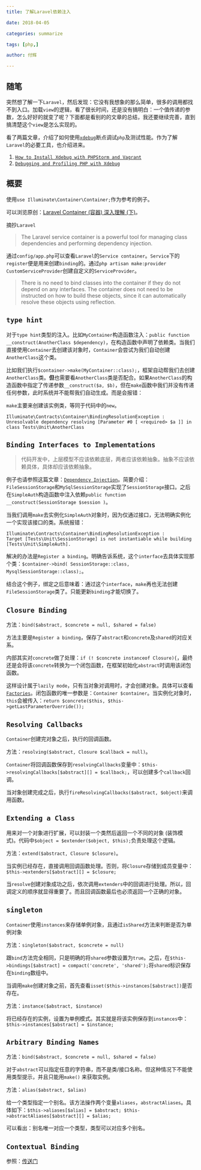 ```yaml
---
title: 了解Laravel依赖注入

date: 2018-04-05

categories: summarize

tags: [php,]

author: 付辉

---
```


## 随笔

突然想了解一下`Laravel`，然后发现：它没有我想象的那么简单，很多的调用都找不到入口。加载`view`的逻辑，看了很长时间，还是没有搞明白：一个值传递的参数，怎么好好的就变了呢？下面都是看别的的文章的总结，我还要继续完善，直到搞清楚这个`view`是怎么实现的。

看了两篇文章，介绍了如何使用[`xdebug`](https://xdebug.org/)断点调试`php`及测试性能。作为了解`Laravel`的必要工具，也介绍进来。

1. [`How to Install Xdebug with PHPStorm and Vagrant`](https://www.sitepoint.com/install-xdebug-phpstorm-vagrant/)
2. [`Debugging and Profiling PHP with Xdebug`](https://www.sitepoint.com/debugging-and-profiling-php-with-xdebug/)

## 概要

使用`use Illuminate\Container\Container;`作为参考的例子。

可以浏览原创：[Laravel Container (容器) 深入理解 (下)](https://segmentfault.com/a/1190000011560253#articleHeader4)。

摘抄`Laravel`

>The Laravel service container is a powerful tool for managing class dependencies and performing dependency injection.

通过`config/app.php`可以查看`Laravel`的`Service container`。`Service`下的`register`便是用来创建`binding`的。通过`php artisan make:provider CustomServiceProvider`创建自定义的`ServiceProvider`。

>There is no need to bind classes into the container if they do not depend on any interfaces. The container does not need to be instructed on how to build these objects, since it can automatically resolve these objects using reflection.

## `type hint`

对于`type hint`类型的注入。比如`MyContainer`构造函数注入：`public function __construct(AnotherClass $dependency)`，在构造函数中声明了依赖类。当我们直接使用`Container`去创建该对象时，`Container`会尝试为我们自动创建`AnotherClass`这个类。

比如我们执行`$container->make(MyContainer::class);`，框架自动帮我们去创建`AnotherClass`类。**但**也需要看`AnotherClass`类是否配合。如果`AnotherClass`的构造函数中指定了传递参数`__construct($a, $b)`，但在`make`函数中我们并没有传递任何参数，此时系统并不能帮我们自动生成。而是会报错：

`make`主要来创建该实例类，等同于代码中的`new`。

```
Illuminate\Contracts\Container\BindingResolutionException : 
Unresolvable dependency resolving [Parameter #0 [ <required> $a ]] in class Tests\Unit\AnotherClass

```

## `Binding Interfaces to Implementations`

> 代码开发中，上层模型不应该依赖底层，两者应该依赖抽象。抽象不应该依赖具体，具体却应该依赖抽象。

例子也请参照这篇文章：[`Dependency Injection`](https://www.sitepoint.com/dependency-injection-laravels-ioc/)。简要介绍：`FileSessionStorage`和`MySqlSessionStorage`实现了`SessionStorage`接口。之后在`SimpleAuth`构造函数中注入依赖`public function __construct(SessionStorage $session )`。

当我们调用`make`去实例化`SimpleAuth`对象时，因为仅通过接口，无法明确实例化一个实现该接口的类。系统报错：
```
Illuminate\Contracts\Container\BindingResolutionException : 
Target [Tests\Unit\SessionStorage] is not instantiable while building [Tests\Unit\SimpleAuth].
```

解决的办法是`Register a binding`。明确告诉系统，这个`interface`去具体实现那个类：`$container->bind( SessionStorage::class, MysqlSessionStorage::class);`。

结合这个例子，绑定之后意味着：通过这个`interface`，`make`再也无法创建`FileSessionStorage`类了。只能更新`binding`才能切换了。

## `Closure Binding`

方法：`bind($abstract, $concrete = null, $shared = false)`

方法主要是`Register a binding`，保存了`abstract`和`concrete`及`shared`的对应关系。

内部其实对`concrete`做了处理：`if (! $concrete instanceof Closure){`，最终还是会将该`concrete`转换为一个闭包函数，在框架初始化`abstract`时调用该闭包函数。

这样设计属于`lazily mode`，只有当对象对调用时，才会创建对象。具体可以查看[`Factories`](http://php-di.org/doc/php-definitions.html#factories)。闭包函数的唯一参数是：`Container $container`。当实例化对象时，`this`会被传入：`return $concrete($this, $this->getLastParameterOverride());`

## `Resolving Callbacks`

`Container`创建完对象之后，执行的回调函数。

方法：`resolving($abstract, Closure $callback = null)`。

`Container`将回调函数保存到`resolvingCallbacks`变量中：`$this->resolvingCallbacks[$abstract][] = $callback;`，可以创建多个`callback`回调。

当对象创建完成之后，执行`fireResolvingCallbacks($abstract, $object)`来调用函数。

## `Extending a Class`

用来对一个对象进行扩展，可以封装一个类然后返回一个不同的对象 (装饰模式)。代码中`$object = $extender($object, $this);`负责处理这个逻辑。

方法：`extend($abstract, Closure $closure)`。

当实例已经存在，直接调用回调函数处理。否则，将`Closure`存储到成员变量中：`$this->extenders[$abstract][] = $closure;`

当`resolve`创建对象成功之后，依次调用`extenders`中的回调进行处理。所以，回调定义的顺序就显得重要了。而且回调函数最后也必须返回一个正确的对象。

## `singleton`

`Container`使用`instances`来存储单例对象，且通过`isShared`方法来判断是否为单例对象

方法：`singleton($abstract, $concrete = null)`

跟`bind`方法完全相同，只是明确的将`shared`参数设置为`true`。之后，在`$this->bindings[$abstract] = compact('concrete', 'shared');`将`shared`标识保存在`binding`数组中。

当调用`make`创建对象之前，首先查看`isset($this->instances[$abstract])`是否存在。

方法：`instance($abstract, $instance)`

将已经存在的实例，设置为单例模式。其实就是将该实例保存到`instances`中：`$this->instances[$abstract] = $instance;`

## `Arbitrary Binding Names`

方法：`bind($abstract, $concrete = null, $shared = false)`

对于`abstract`可以指定任意的字符串，而不是类/接口名称。但这种情况下不能使用类型提示，并且只能用`make()` 来获取实例。

方法：`alias($abstract, $alias)`

给一个类型指定一个别名。该方法操作两个变量`aliases`，`abstractAliases`。具体如下：`$this->aliases[$alias] = $abstract; $this->abstractAliases[$abstract][] = $alias;`

可以看出：别名唯一对应一个类型，类型可以对应多个别名。

## `Contextual Binding`

参照：[传送门](https://segmentfault.com/a/1190000011560253#articleHeader19)


